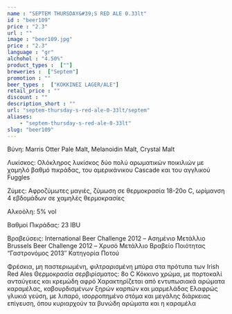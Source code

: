 ```yaml
---
name : "SEPTEM THURSDAY&#39;S RED ALE 0.33lt"
id : "beer109"
price : "2.3"
url : ""
image : "beer109.jpg"
price : "2.3"
language : "gr"
alchohol : "4.50%"
product_types :  [""]
breweries :  ["Septem"]
promotion : ""
beer_types :  ["ΚΟΚΚΙΝΕΣ LAGER/ALE"]
retail_price : ""
discount : ""
description_short : ""
url: "septem-thursday-s-red-ale-0-33lt/septem"
aliases: 
    - "septem-thursday-s-red-ale-0-33lt"
slug: "beer109"
---
```


Βύνη: Marris Otter Pale Malt, Melanoidin Malt, Crystal Malt

Λυκίσκος: Ολόκληρος λυκίσκος δύο πολύ αρωματικών ποικιλιών με χαμηλό βαθμό πικράδας, του αμερικάνικου Cascade και του αγγλικού Fuggles

Ζύμες: Αφροζύμωτες μαγιές, ζύμωση σε θερμοκρασία 18-20ο C, ωρίμανση 4 εβδομάδων σε χαμηλές θερμοκρασίες

Αλκοόλη: 5% vol

Βαθμοί Πικράδας: 23 IBU

Βραβεύσεις: International Beer Challenge 2012 – Ασημένιο Μετάλλιο
Brussels Beer Challenge 2012 – Χρυσό Μετάλλιο
Βραβείο Ποιότητας “Γαστρονόμος 2013″ Κατηγορία Ποτού

Φρέσκια, μη παστεριωμένη, φιλτραρισμένη μπύρα στα πρότυπα των Irish Red Ales
Θερμοκρασία σερβιρίσματος: 8ο C
Κόκκινο χρώμα, με πορτοκαλί ανταύγειες και κρεμώδη αφρό
Χαρακτηρίζεται από εντυπωσιακά αρώματα καραμέλας, καβουρδισμένων ξηρών καρπών και μαρμελάδας
Ελαφρώς γλυκιά γεύση, με λιπαρό, ισορροπημένο στόμα και μεγάλης διάρκειας επίγευση, όπου κυριαρχούν τα βυνώδη αρώματα και η καραμέλα